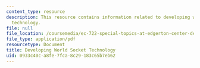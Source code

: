```yaml
---
content_type: resource
description: This resource contains information related to developing world socket
  technology.
file: null
file_location: /coursemedia/ec-722-special-topics-at-edgerton-center-developing-world-prosthetics-spring-2010/0933c40ca8fe7fca8c29183c65b7eb62_MITEC_722S10_dwp_slides.pdf
file_type: application/pdf
resourcetype: Document
title: Developing World Socket Technology
uid: 0933c40c-a8fe-7fca-8c29-183c65b7eb62
---
```

